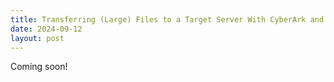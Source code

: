 ```yaml
---
title: Transferring (Large) Files to a Target Server With CyberArk and Ansible
date: 2024-09-12
layout: post
---
```


Coming soon!
